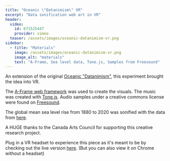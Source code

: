 ```yaml
---
title: "Oceanic \"Datanimism\" VR"
excerpt: "Data sonification web art in VR"
header:
  video:
    id: 671525447
    provider: vimeo
  teaser: /assets/images/oceanic-datanimism-vr.png
sidebar:
  - title: "Materials"
    image: /assets/images/oceanic-datanimism-vr.png
    image_alt: "materials"
    text: "A-Frame, Sea level data, Tone.js, Samples from Freesound"
---
```


An extension of the original [Oceanic "Datanimism"](https://www.alexmaclean.ca/portfolio/oceanic-datanimism/), this experiment brought the idea into VR.

The [A-Frame web framework](https://aframe.io/) was used to create the visuals. The music was created with [Tone.js](https://tonejs.github.io/). Audio samples under a creative commons license were found on [Freesound](https://freesound.org/).

The global mean sea level rise from 1880 to 2020 was sonified with the data from [here](https://ourworldindata.org/grapher/sea-level-rise?country=~OWID_WRL).

A HUGE thanks to the Canada Arts Council for supporting this creative research project.

Plug in a VR headset to experience this piece as it's meant to be by checking out the live version [here](https://www.alexmaclean.ca/oceanic-datanimism-vr/). (But you can also view it on Chrome without a headset)
